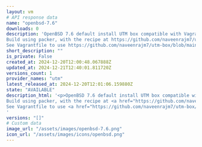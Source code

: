 ```yaml
---
layout: vm
# API response data
name: "openbsd-7.6"
downloads: 0
description: 'OpenBSD 7.6 default install UTM box compatible with Vagrant.
Build using packer, with the recipe at https://github.com/naveenrajm7/utm-box.
See Vagrantfile to use https://github.com/naveenrajm7/utm-box/blob/main/example_vagrantfiles/openbsd/Vagrantfile.'
short_description: ""
is_private: False
created_at: 2024-12-20T12:00:48.067888Z
updated_at: 2024-12-21T12:40:01.811720Z
versions_count: 1
provider_names: "utm"
latest_released_at: 2024-12-20T12:01:06.159880Z
state: "AVAILABLE"
description_html: '<p>OpenBSD 7.6 default install UTM box compatible with Vagrant.<br/>
Build using packer, with the recipe at <a href="https://github.com/naveenrajm7/utm-box" rel="nofollow">https://github.com/naveenrajm7/utm-box</a>.<br/>
See Vagrantfile to use <a href="https://github.com/naveenrajm7/utm-box/blob/main/example_vagrantfiles/openbsd/Vagrantfile" rel="nofollow">https://github.com/naveenrajm7/utm-box/blob/main/example_vagrantfiles/openbsd/Vagrantfile</a>.</p>
'
versions: "[]"
# Custom data
image_url: "/assets/images/openbsd-7.6.png"
icon_url: "/assets/images/icons/openbsd.png"
---
```

